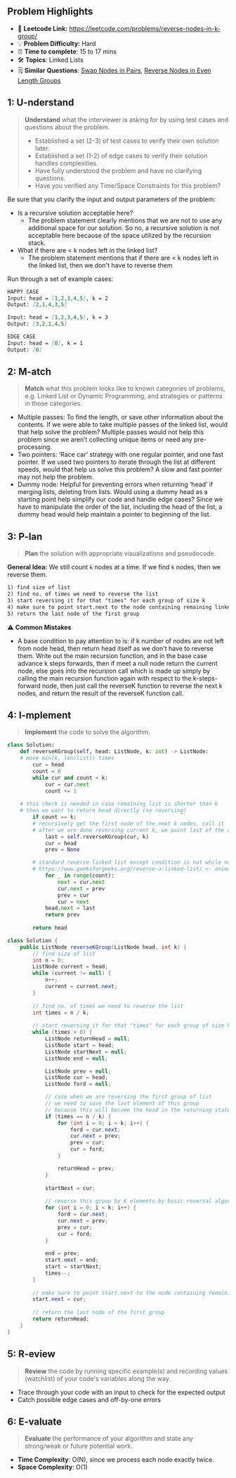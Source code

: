 ## Problem Highlights

* 🔗 **Leetcode Link:** <https://leetcode.com/problems/reverse-nodes-in-k-group/>
* 💡 **Problem Difficulty:** Hard
* ⏰ **Time to complete**: 15 to 17 mins
* 🛠️ **Topics**: Linked Lists
* 🗒️ **Similar Questions**: [Swap Nodes in Pairs](https://leetcode.com/problems/swap-nodes-in-pairs/), [Reverse Nodes in Even Length Groups](https://leetcode.com/problems/reverse-nodes-in-even-length-groups/)
    
## 1: U-nderstand
 
> **Understand** what the interviewer is asking for by using test cases and questions about the problem.
> 
> - Established a set (2-3) of test cases to verify their own solution later.
> - Established a set (1-2) of edge cases to verify their solution handles complexities.
> - Have fully understood the problem and have no clarifying questions.
> - Have you verified any Time/Space Constraints for this problem?

Be sure that you clarify the input and output parameters of the problem:

- Is a recursive solution acceptable here?
  - The problem statement clearly mentions that we are not to use any additional space for our solution. So no, a recursive solution is not acceptable here because of the space utilized by the recursion stack. 
- What if there are < k nodes left in the linked list?
  - The problem statement mentions that if there are < k nodes left in the linked list, then we don't have to reverse them

Run through a set of example cases:

```markdown
HAPPY CASE
Input: head = [1,2,3,4,5], k = 2
Output: [2,1,4,3,5]

Input: head = [1,2,3,4,5], k = 3
Output: [3,2,1,4,5]

EDGE CASE
Input: head = [0], k = 1
Output: [0]
```   
    
## 2: M-atch

> **Match** what this problem looks like to known categories of problems, e.g. Linked List or Dynamic Programming, and strategies or patterns in those categories.

- Multiple passes: To find the length, or save other information about the contents. If we were able to take multiple passes of the linked list, would that help solve the problem? Multiple passes would not help this problem since we aren’t collecting unique items or need any pre-processing.
- Two pointers: ‘Race car’ strategy with one regular pointer, and one fast pointer. If we used two pointers to iterate through the list at different speeds, would that help us solve this problem?
A slow and fast pointer may not help the problem.
- Dummy node: Helpful for preventing errors when returning ‘head’ if merging lists, deleting from lists. Would using a dummy head as a starting point help simplify our code and handle edge cases? Since we have to manipulate the order of the list, including the head of the list, a dummy head would help maintain a pointer to beginning of the list.

## 3: P-lan

> **Plan** the solution with appropriate visualizations and pseudocode.

**General Idea:** We still count `k` nodes at a time. If we find `k` nodes, then we reverse them.

```markdown
1) find size of list
2) find no. of times we need to reverse the list
3) start reversing it for that "times" for each group of size k
4) make sure to point start.next to the node containing remaining linked list elements
5) return the last node of the first group 
```

⚠️ **Common Mistakes**

* A base condition to pay attention to is: if k number of nodes are not left from node head, then return head itself as we don't have to reverse them. Write out the main recursion function, and in the base case advance k steps forwards, then if meet a null node return the current node, else goes into the recursion call which is made up simply by calling the main recursion function again with respect to the k-steps-forward node, then just call the reverseK function to reverse the next k nodes, and return the result of the reverseK function call.

## 4: I-mplement

> **Implement** the code to solve the algorithm.

```python
class Solution:
    def reverseKGroup(self, head: ListNode, k: int) -> ListNode:	
	# move min(k, len(list)) times
        cur = head
        count = 0                  
        while cur and count < k:        
            cur = cur.next
            count += 1
        
	# this check is needed in case remaining list is shorter than k
	# then we want to return head directly (no reversing)
        if count == k: 
	    # recursively get the first node of the next k nodes, call it `last`
	    # after we are done reversing current k, we point last of the current k node to `last`
            last = self.reverseKGroup(cur, k) 
            cur = head
            prev = None

	    # standard reverse linked list except condition is not while node but for count times
	    # https://www.geeksforgeeks.org/reverse-a-linked-list/ <- animation really helpful 
            for _ in range(count):
                next = cur.next
                cur.next = prev
                prev = cur
                cur = next        
            head.next = last
            return prev
        
        return head            
```
```java
class Solution {
    public ListNode reverseKGroup(ListNode head, int k) {
        // find size of list
        int n = 0;
        ListNode current = head;
        while (current != null) {
            n++;
            current = current.next;
        }
        
        // find no. of times we need to reverse the list
        int times = n / k;
        
        // start reversing it for that "times" for each group of size k
        while (times > 0) {
            ListNode returnHead = null;
            ListNode start = head;
            ListNode startNext = null;
            ListNode end = null;

            ListNode prev = null;
            ListNode cur = head;
            ListNode ford = null;

            // case when we are reversing the first group of list
            // we need to save the last element of this group
            // because this will become the head in the returning statement
            if (times == n / k) {
                for (int i = 0; i < k; i++) {
                    ford = cur.next;
                    cur.next = prev;
                    prev = cur;
                    cur = ford;
                }

                returnHead = prev;
            }
            
            startNext = cur;
            
            // reverse this group by K elements by basic reversal algorithm
            for (int i = 0; i < k; i++) {
                ford = cur.next;
                cur.next = prev;
                prev = cur;
                cur = ford;
            }
            
            end = prev;
            start.next = end;
            start = startNext;
            times--;
        }
        
        // make sure to point start.next to the node containing remaining linked list elements
        start.next = cur;
        
        // return the last node of the first group 
        return returnHead;
    }
}
```
    
## 5: R-eview

> **Review** the code by running specific example(s) and recording values (watchlist) of your code's variables along the way.

- Trace through your code with an input to check for the expected output
- Catch possible edge cases and off-by-one errors

## 6: E-valuate

> **Evaluate** the performance of your algorithm and state any strong/weak or future potential work.
    
* **Time Complexity**: O(N), since we process each node exactly twice. 
* **Space Complexity**: O(1)
